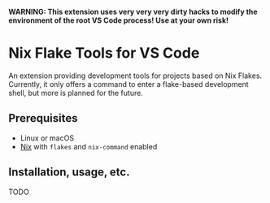 **WARNING: This extension uses very very very dirty hacks to modify the environment of the root VS Code process! Use at your own risk!**

# Nix Flake Tools for VS Code

An extension providing development tools for projects based on Nix Flakes.
Currently, it only offers a command to enter a flake-based development shell, but more is planned for the future.

## Prerequisites

* Linux or macOS
* [Nix](https://nixos.org/) with `flakes` and `nix-command` enabled

## Installation, usage, etc.

TODO
